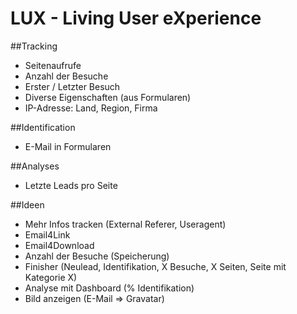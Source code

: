 # LUX - Living User eXperience

##Tracking

- Seitenaufrufe
- Anzahl der Besuche
- Erster / Letzter Besuch
- Diverse Eigenschaften (aus Formularen)
- IP-Adresse: Land, Region, Firma

##Identification

- E-Mail in Formularen

##Analyses

- Letzte Leads pro Seite

##Ideen

- Mehr Infos tracken (External Referer, Useragent)
- Email4Link
- Email4Download
- Anzahl der Besuche (Speicherung)
- Finisher (Neulead, Identifikation, X Besuche, X Seiten, Seite mit Kategorie X)
- Analyse mit Dashboard (% Identifikation)
- Bild anzeigen (E-Mail => Gravatar)
